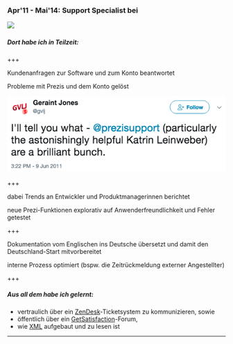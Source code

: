 ### Apr'11 - Mai'14: Support Specialist bei

<a href="https://prezi.com/"><img src="https://d2pj2twnjx3fya.cloudfront.net/cms_images/production/press_kit/prezi-logo-lg.png"></a>

##### Dort habe ich in Teilzeit:

+++

Kundenanfragen zur Software und zum Konto beantwortet

Probleme mit Prezis und dem Konto gelöst

<a href="https://twitter.com/gvlj/status/78814314965893120"><img src="https://raw.githubusercontent.com/katrinleinweber/Lebenslauf/master/prezi-praise.png"></a>

+++

dabei Trends an Entwickler und Produktmanagerinnen berichtet

neue Prezi-Funktionen explorativ auf Anwenderfreundlichkeit und Fehler getestet

+++

Dokumentation vom Englischen ins Deutsche übersetzt und damit den Deutschland-Start mitvorbereitet
 
interne Prozess optimiert (bspw. die Zeitrückmeldung externer Angestellter)

+++

##### Aus all dem habe ich gelernt:

- vertraulich über ein [ZenDesk](https://www.zendesk.com/support/)-Ticketsystem zu kommunizieren, sowie 
- öffentlich über ein [GetSatisfaction](https://getsatisfaction.com/corp/product/)-Forum,
- wie [XML](https://de.wikipedia.org/wiki/Extensible_Markup_Language) aufgebaut und zu lesen ist

---
